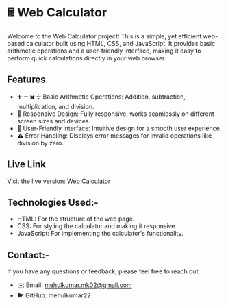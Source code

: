 # 🖩 Web Calculator

Welcome to the Web Calculator project! This is a simple, yet efficient web-based calculator built using HTML, CSS, and JavaScript. It provides basic arithmetic operations and a user-friendly interface, making it easy to perform quick calculations directly in your web browser.

## Features

- ➕ ➖ ✖️ ➗ Basic Arithmetic Operations: Addition, subtraction, multiplication, and division.
- 📱 Responsive Design: Fully responsive, works seamlessly on different screen sizes and devices.
- 🎨 User-Friendly Interface: Intuitive design for a smooth user experience.
- ⚠️ Error Handling: Displays error messages for invalid operations like division by zero.

## Live Link
  Visit the live version: [Web Calculator](https://mehulkumar22.github.io/Calculator/)   

## Technologies Used:-

- HTML: For the structure of the web page.
- CSS: For styling the calculator and making it responsive.
- JavaScript: For implementing the calculator's functionality.

## Contact:-
If you have any questions or feedback, please feel free to reach out:

- ✉️ Email: mehulkumar.mk02@gmail.com
- 🐦 GitHub: mehulkumar22
